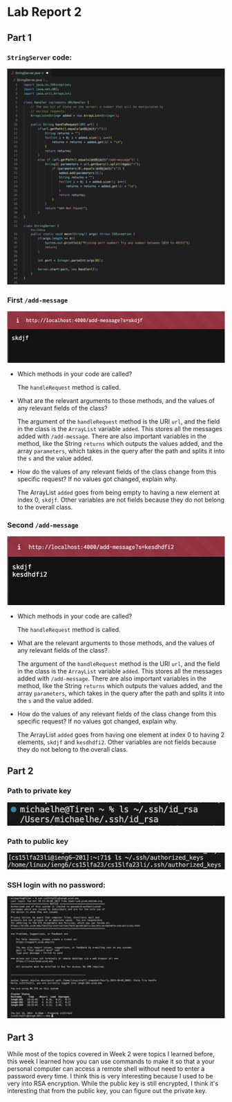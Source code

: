 # Lab Report 2

## Part 1

### `StringServer` code:
![Image](StringServer_Code.png)

### First `/add-message`
![Image](StringServerRunning1.png)

* Which methods in your code are called?
  
  The `handleRequest` method is called. 
* What are the relevant arguments to those methods, and the values of any relevant fields of the class?
  
  The argument of the `handleRequest` method is the URI `url`, and the field in the class is the `ArrayList` variable `added`. This stores all the messages added with `/add-message`. There are also important variables in the method, like the String `returns` which outputs the values added, and the array `parameters`, which takes in the query after the path and splits it into the `s` and the value added. 
* How do the values of any relevant fields of the class change from this specific request? If no values got changed, explain why.
  
  The ArrayList `added` goes from being empty to having a new element at index 0, `skdjf`. Other variables are not fields because they do not belong to the overall class. 

### Second `/add-message`
![Image](StringServerRunning2.png)

* Which methods in your code are called?
  
  The `handleRequest` method is called. 
* What are the relevant arguments to those methods, and the values of any relevant fields of the class?
  
  The argument of the `handleRequest` method is the URI `url`, and the field in the class is the `ArrayList` variable `added`. This stores all the messages added with `/add-message`. There are also important variables in the method, like the String `returns` which outputs the values added, and the array `parameters`, which takes in the query after the path and splits it into the `s` and the value added. 
* How do the values of any relevant fields of the class change from this specific request? If no values got changed, explain why.
  
  The ArrayList `added` goes from having one element at index 0 to having 2 elements, `skdjf` and `kesdhdfi2`. Other variables are not fields because they do not belong to the overall class.

## Part 2

### Path to private key
![Image](SSHPrivateKeyPath.png)

### Path to public key
![Image](SSHPublicKeyPath.png)

### SSH login with no password: 
![Image](SSHNoPassword.png)

## Part 3

While most of the topics covered in Week 2 were topics I learned before, this week I learned how you can use commands to make it so that a your personal computer can access a remote shell without need to enter a password every time. I think this is very interesting because I used to be very into RSA encryption. While the public key is still encrypted, I think it's interesting that from the public key, you can figure out the private key. 
